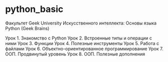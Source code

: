 # python_basic
Факультет Geek University Искусственного интеллекта: Основы языка Python (Geek Brains)

Урок 1. Знакомство с Python
Урок 2. Встроенные типы и операции с ними
Урок 3. Функции
Урок 4. Полезные инструменты
Урок 5. Работа с файлами
Урок 6. Объектно-ориентированное программирование
Урок 7. ООП. Продвинутый уровень
Урок 8. ООП. Полезные дополнения
